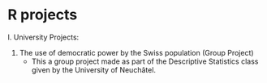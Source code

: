 # R projects

I. University Projects:
  1. The use of democratic power by the Swiss population (Group Project)
     - This a group project made as part of the Descriptive Statistics class given by the University of Neuchâtel.
  
